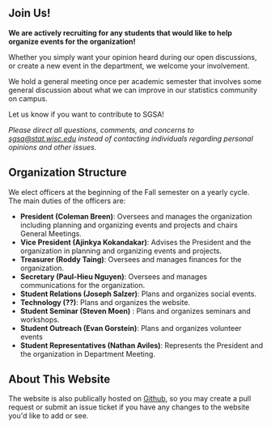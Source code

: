 ## Join Us!

<strong>We are actively recruiting for any students that would like to help organize events for the organization!</strong>

Whether you simply want your opinion heard during our open discussions, or create a new event in the department, we welcome your involvement.

We hold a general meeting once per academic semester that involves some general discussion about what we can improve in our statistics community on campus.

Let us know if you want to contribute to SGSA! 

*Please direct all questions, comments, and concerns to sgsa@stat.wisc.edu instead of contacting individuals regarding personal opinions and other issues.*


## Organization Structure

We elect officers at the beginning of the Fall semester on a yearly cycle.  The main duties of the officers are:

* **President (Coleman Breen)**: Oversees and manages the organization including planning and organizing events and projects and chairs General Meetings.
* **Vice President (Ajinkya Kokandakar)**: Advises the President and the organization in planning and organizing events and projects.
* **Treasurer (Roddy Taing)**: Oversees and manages finances for the organization.
* **Secretary (Paul-Hieu Nguyen)**: Oversees and manages communications for the organization.
* **Student Relations (Joseph Salzer)**: Plans and organizes social events.
* **Technology (??)**: Plans and organizes the website.
* **Student Seminar (Steven Moen)** : Plans and organizes seminars and workshops.
* **Student Outreach (Evan Gorstein)**: Plans and organizes volunteer events
* **Student Representatives (Nathan Aviles)**: Represents the President and the organization in Department Meeting.

## About This Website

The website is also publically hosted on [Github](https://github.com/sgsa-wisc/sgsa-wisc.github.io), so you may create a pull request or submit an issue ticket if you have any changes to the website you'd like to add or see.
